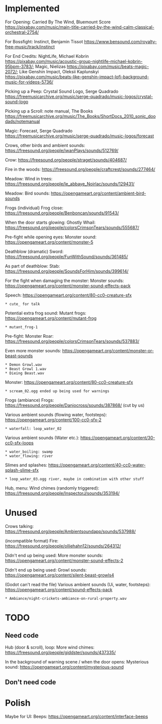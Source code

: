 
# Implemented

For Opening: Carried By The Wind, Bluemount Score https://pixabay.com/music/main-title-carried-by-the-wind-calm-classical-orchestral-2754/

For Bossfight: Instinct, Benjamin Tissot https://www.bensound.com/royalty-free-music/track/instinct

For End Credits: NightLife, Michael Kobrin https://pixabay.com/music/acoustic-group-nightlife-michael-kobrin-95bpm-3783/; Magic, Nielizas https://pixabay.com/music/beats-magic-2072/; Like Genshin Impact, Oleksii Kaplunskyi https://pixabay.com/music/beats-like-genshin-impact-lofi-background-music-for-videos-5736/

Picking up a Peep: Crystal Sound Logo, Serge Quadrado https://freemusicarchive.org/music/serge-quadrado/music-logos/crystal-sound-logo

Picking up a Scroll: note manual, The Books https://freemusicarchive.org/music/The_Books/ShortDocs_2010_sonic_doodads/notemanual

Magic: Forecast, Serge Quadrado https://freemusicarchive.org/music/serge-quadrado/music-logos/forecast

Crows, other birds and ambient sounds: https://freesound.org/people/iwanPlays/sounds/512769/

Crow: https://freesound.org/people/straget/sounds/404687/

Fire in the woods: https://freesound.org/people/craftcrest/sounds/277464/

Meadow: Wind in trees: https://freesound.org/people/le_abbaye_Noirlac/sounds/129431/

Meadow: Bird sounds: https://opengameart.org/content/ambient-bird-sounds

Frogs (individual) Frog close: https://freesound.org/people/Benboncan/sounds/91543/

When the door starts glowing: Ghostly Whail: https://freesound.org/people/colorsCrimsonTears/sounds/555687/

Pre-fight while opening eyes: Monster sound: https://opengameart.org/content/monster-5

Deathblow (dramatic) Sword: https://freesound.org/people/FunWithSound/sounds/361485/

As part of deathblow: Stab: https://freesound.org/people/SoundsForHim/sounds/399614/

For the fight when damaging the monster: Monster sounds: https://opengameart.org/content/monster-sound-effects-pack


Speech: https://opengameart.org/content/80-cc0-creature-sfx

	* cute_ for talk

Potential extra frog sound: Mutant frogs: https://opengameart.org/content/mutant-frog

	* mutant_frog-1

Pre-fight: Monster Roar: https://freesound.org/people/colorsCrimsonTears/sounds/537883/

Even more monster sounds: https://opengameart.org/content/monster-or-beast-sounds

	* Demon Growl.wav
	* Beast Growl 1.wav
	* Dieing Beast.wav

Monster: https://opengameart.org/content/80-cc0-creature-sfx

	* scream_02.ogg ended up being used for warnings

Frogs (ambiance) Frogs: https://freesound.org/people/Danjocross/sounds/387868/ (cut by us)

Various ambient sounds (flowing water, footsteps): https://opengameart.org/content/100-cc0-sfx-2

	* waterfall: loop_water_02

Various ambient sounds (Water etc.): https://opengameart.org/content/30-cc0-sfx-loops

	* water_boiling: swamp
	* water_flowing: river

Slimes and splashes: https://opengameart.org/content/40-cc0-water-splash-slime-sfx

	* loop_water_03.ogg river, maybe in combination with other stuff

Hub, menu: Wind chimes (randomly triggered): https://freesound.org/people/InspectorJ/sounds/353194/

# Unused

Crows talking: https://freesound.org/people/Ambientsoundapp/sounds/537988/

(incompatible format) Fire: https://freesound.org/people/olliehahn12/sounds/264312/

Didn't end up being used: More monster sounds: https://opengameart.org/content/monster-sound-effects-2

Didn't end up being used: Growl sounds: https://opengameart.org/content/silent-beast-growls4

(Godot can't read the file) Various ambient sounds (Ui, water, footsteps): https://opengameart.org/content/sound-effects-pack

	* Ambiance/night-crickets-ambiance-on-rural-property.wav

# TODO

## Need code

Hub (door & scroll), loop: More wind chimes: https://freesound.org/people/giddster/sounds/437335/

In the background of warning scene / when the door opens: Mysterious sound: https://opengameart.org/content/mysterious-sound

## Don't need code

# Polish

Maybe for UI: Beeps: https://opengameart.org/content/interface-beeps
